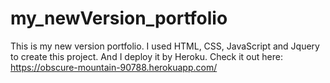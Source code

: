 # my_newVersion_portfolio
This is my new version portfolio. I used HTML, CSS, JavaScript and Jquery to create this project. 
And I deploy it by Heroku. Check it out here: https://obscure-mountain-90788.herokuapp.com/
